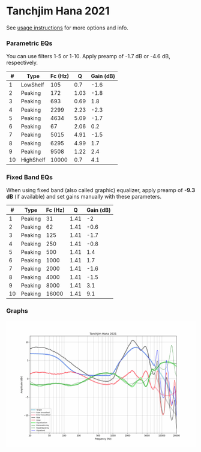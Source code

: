 # Tanchjim Hana 2021
See [usage instructions](https://github.com/jaakkopasanen/AutoEq#usage) for more options and info.

### Parametric EQs
You can use filters 1-5 or 1-10. Apply preamp of -1.7 dB or -4.6 dB, respectively.

|   # | Type      |   Fc (Hz) |    Q |   Gain (dB) |
|-----|-----------|-----------|------|-------------|
|   1 | LowShelf  |       105 | 0.7  |        -1.6 |
|   2 | Peaking   |       172 | 1.03 |        -1.8 |
|   3 | Peaking   |       693 | 0.69 |         1.8 |
|   4 | Peaking   |      2299 | 2.23 |        -2.3 |
|   5 | Peaking   |      4634 | 5.09 |        -1.7 |
|   6 | Peaking   |        67 | 2.06 |         0.2 |
|   7 | Peaking   |      5015 | 4.91 |        -1.5 |
|   8 | Peaking   |      6295 | 4.99 |         1.7 |
|   9 | Peaking   |      9508 | 1.22 |         2.4 |
|  10 | HighShelf |     10000 | 0.7  |         4.1 |

### Fixed Band EQs
When using fixed band (also called graphic) equalizer, apply preamp of **-9.3 dB** (if available) and set gains manually with these parameters.

|   # | Type    |   Fc (Hz) |    Q |   Gain (dB) |
|-----|---------|-----------|------|-------------|
|   1 | Peaking |        31 | 1.41 |        -2   |
|   2 | Peaking |        62 | 1.41 |        -0.6 |
|   3 | Peaking |       125 | 1.41 |        -1.7 |
|   4 | Peaking |       250 | 1.41 |        -0.8 |
|   5 | Peaking |       500 | 1.41 |         1.4 |
|   6 | Peaking |      1000 | 1.41 |         1.7 |
|   7 | Peaking |      2000 | 1.41 |        -1.6 |
|   8 | Peaking |      4000 | 1.41 |        -1.5 |
|   9 | Peaking |      8000 | 1.41 |         3.1 |
|  10 | Peaking |     16000 | 1.41 |         9.1 |

### Graphs
![](./Tanchjim%20Hana%202021.png)

